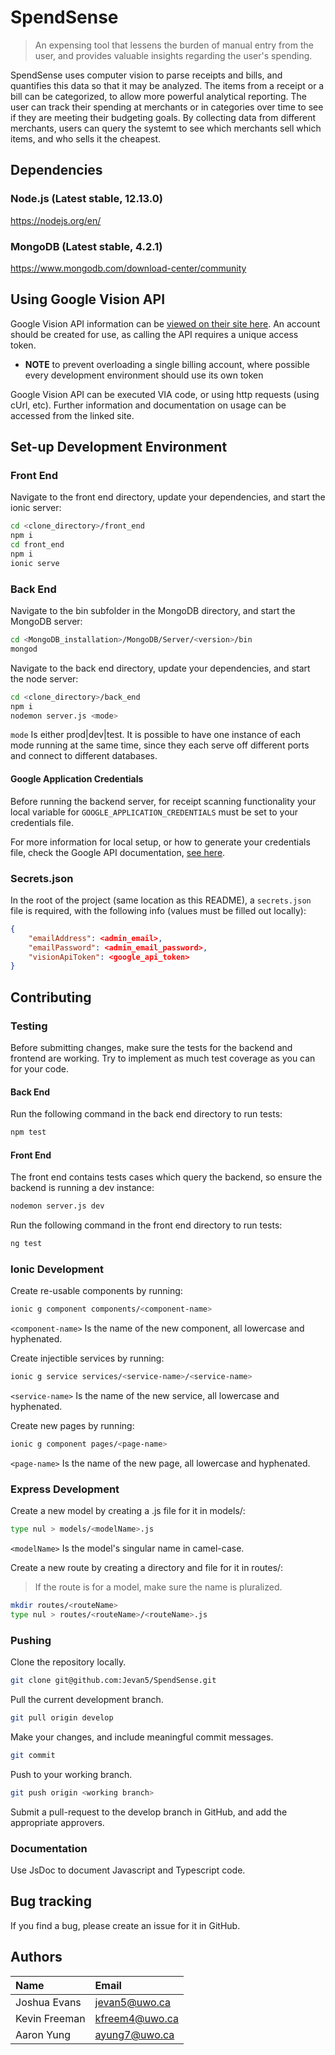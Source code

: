 # SpendSense

> An expensing tool that lessens the burden of manual entry from the user, and provides valuable insights regarding the user's spending.

SpendSense uses computer vision to parse receipts and bills, and quantifies this data so that it may be analyzed. The items from a receipt or a bill can be categorized, to allow more powerful analytical reporting. The user can track their spending at merchants or in categories over time to see if they are meeting their budgeting goals. By collecting data from different merchants, users can query the systemt to see which merchants sell which items, and who sells it the cheapest.

## Dependencies

### Node.js (Latest stable, 12.13.0)

https://nodejs.org/en/

### MongoDB (Latest stable, 4.2.1)

https://www.mongodb.com/download-center/community

## Using Google Vision API

Google Vision API information can be [viewed on their site here](https://cloud.google.com/vision/docs/before-you-begin). An account should be created for use, as calling the API requires a unique access token.

- **NOTE** to prevent overloading a single billing account, where possible every development environment should use its own token

Google Vision API can be executed VIA code, or using http requests (using cUrl, etc). Further information and documentation on usage can be accessed from the linked site.

## Set-up Development Environment

### Front End

Navigate to the front end directory, update your dependencies, and start the ionic server:

```sh
cd <clone_directory>/front_end
npm i
cd front_end
npm i
ionic serve
```

### Back End

Navigate to the bin subfolder in the MongoDB directory, and start the MongoDB server:

```sh
cd <MongoDB_installation>/MongoDB/Server/<version>/bin
mongod
```

Navigate to the back end directory, update your dependencies, and start the node server:

```sh
cd <clone_directory>/back_end
npm i
nodemon server.js <mode>
```

`mode` Is either prod|dev|test. It is possible to have one instance of each mode running at the same time, since they each serve off different ports and connect to different databases.

#### Google Application Credentials

Before running the backend server, for receipt scanning functionality your local variable for `GOOGLE_APPLICATION_CREDENTIALS` must be set to your credentials file.

For more information for local setup, or how to generate your credentials file, check the Google API documentation, [see here](https://cloud.google.com/vision/docs/quickstart-client-libraries).

### Secrets.json

In the root of the project (same location as this README), a `secrets.json` file is required, with the following info (values must be filled out locally):

```json
{
    "emailAddress": <admin_email>,
    "emailPassword": <admin_email_password>,
    "visionApiToken": <google_api_token>
}
```

## Contributing

### Testing

Before submitting changes, make sure the tests for the backend and frontend are working. Try to implement as much test coverage as you can for your code.

#### Back End

Run the following command in the back end directory to run tests:

```sh
npm test
```

#### Front End

The front end contains tests cases which query the backend, so ensure the backend is running a dev instance:

```sh
nodemon server.js dev
```

Run the following command in the front end directory to run tests:

```sh
ng test
```

### Ionic Development

Create re-usable components by running:

```sh
ionic g component components/<component-name>
```

`<component-name>` Is the name of the new component, all lowercase and hyphenated.

Create injectible services by running:

```sh
ionic g service services/<service-name>/<service-name>
```

`<service-name>` Is the name of the new service, all lowercase and hyphenated.

Create new pages by running:

```sh
ionic g component pages/<page-name>
```

`<page-name>` Is the name of the new page, all lowercase and hyphenated.

### Express Development

Create a new model by creating a .js file for it in models/:

```sh
type nul > models/<modelName>.js
```

`<modelName>` Is the model's singular name in camel-case.

Create a new route by creating a directory and file for it in routes/:

> If the route is for a model, make sure the name is pluralized.

```sh
mkdir routes/<routeName>
type nul > routes/<routeName>/<routeName>.js
```

### Pushing

Clone the repository locally.

```sh
git clone git@github.com:Jevan5/SpendSense.git
```

Pull the current development branch.

```sh
git pull origin develop
```

Make your changes, and include meaningful commit messages.

```sh
git commit
```

Push to your working branch.

```sh
git push origin <working branch>
```

Submit a pull-request to the develop branch in GitHub, and add the appropriate approvers.

### Documentation

Use JsDoc to document Javascript and Typescript code.

## Bug tracking

If you find a bug, please create an issue for it in GitHub.

## Authors

|Name|Email|
|:-------|:----|
|Joshua Evans|jevan5@uwo.ca|
|Kevin Freeman|kfreem4@uwo.ca|
|Aaron Yung|ayung7@uwo.ca|
